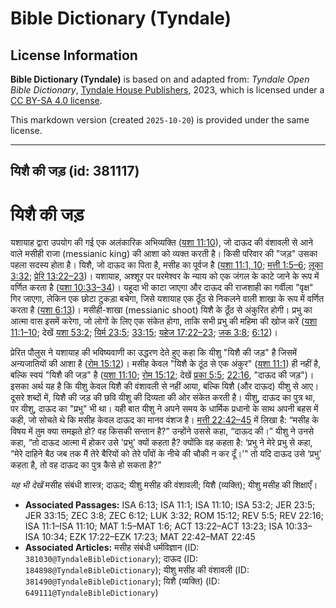# Bible Dictionary (Tyndale)

## License Information

**Bible Dictionary (Tyndale)** is based on and adapted from: _Tyndale Open Bible Dictionary_, [Tyndale House Publishers](https://tyndaleopenresources.com/), 2023, which is licensed under a [CC BY-SA 4.0 license](https://creativecommons.org/licenses/by-sa/4.0/legalcode.en).

This markdown version (created `2025-10-20`) is provided under the same license.



--------------------------------

## यिशै की जड़ (id: 381117)

यिशै की जड़
===========

यशायाह द्वारा उपयोग की गई एक अलंकारिक अभिव्यक्ति ([यशा 11:10](https://ref.ly/Isa11:10)), जो दाऊद की वंशावली से आने वाले मसीही राजा (messianic king) की आशा को व्यक्त करती है। किसी परिवार की "जड़" उसका पहला सदस्य होता है। यिशै, जो दाऊद का पिता है, मसीह का पूर्वज है ([यशा 11:1, 10](https://ref.ly/Isa11:1,Isa11:10); [मत्ती 1:5–6](https://ref.ly/Matt1:5-Matt1:6); [लूका 3:32](https://ref.ly/Luke3:32); [प्रेरि 13:22–23](https://ref.ly/Acts13:22-Acts13:23))। यशायाह, अश्शूर पर परमेश्वर के न्याय को एक जंगल के काटे जाने के रूप में वर्णित करता है ([यशा 10:33–34](https://ref.ly/Isa10:33-Isa10:34))। यहूदा भी काटा जाएगा और दाऊद की राजशाही का गर्वीला "वृक्ष" गिर जाएगा, लेकिन एक छोटा टुकड़ा बचेगा, जिसे यशायाह एक ठूँठ से निकलने वाली शाखा के रूप में वर्णित करता है ([यशा 6:13](https://ref.ly/Isa6:13))। मसीही\-शाखा (messianic shoot) यिशै के ठूँठ से अंकुरित होगी। प्रभु का आत्मा वास इसमें करेगा, जो लोगों के लिए एक संकेत होगा, ताकि सभी प्रभु की महिमा की खोज करें ([यशा 11:1–10](https://ref.ly/Isa11:1-Isa11:10); देखें [यशा 53:2](https://ref.ly/Isa53:2); [यिर्म 23:5](https://ref.ly/Jer23:5); [33:15](https://ref.ly/Jer33:15); [यहेज 17:22–23](https://ref.ly/Ezek17:22-Ezek17:23); [जक 3:8](https://ref.ly/Zech3:8); [6:12](https://ref.ly/Zech6:12))।

प्रेरित पौलुस ने यशायाह की भविष्यवाणी का उद्धरण देते हुए कहा कि यीशु "यिशै की जड़" है जिसमें अन्यजातियों की आशा है ([रोम 15:12](https://ref.ly/Rom15:12))। मसीह केवल "यिशै के ठूंठ से एक अंकुर" ([यशा 11:1](https://ref.ly/Isa11:1)) ही नहीं है, बल्कि स्वयं "यिशै की जड़" है ([यशा 11:10](https://ref.ly/Isa11:10); [रोम 15:12](https://ref.ly/Rom15:12); देखें [प्रका 5:5](https://ref.ly/Rev5:5); [22:16](https://ref.ly/Rev22:16), "दाऊद की जड़")। इसका अर्थ यह है कि यीशु केवल यिशै की वंशावली से नहीं आया, बल्कि यिशै (और दाऊद) यीशु से आए। दूसरे शब्दों में, यिशै की जड़ की छवि यीशु की दिव्यता की ओर संकेत करती है। यीशु, दाऊद का पुत्र था, पर यीशु, दाऊद का "प्रभु" भी था। यही बात यीशु ने अपने समय के धार्मिक प्रधानो के साथ अपनी बहस में कही, जो सोचते थे कि मसीह केवल दाऊद का मानव वंशज है। [मत्ती 22:42–45](https://ref.ly/Matt22:42-Matt22:45) में लिखा है: “मसीह के विषय में तुम क्या समझते हो? वह किसकी सन्तान है?” उन्होंने उससे कहा, “दाऊद की।” यीशु ने उनसे कहा, “तो दाऊद आत्मा में होकर उसे 'प्रभु' क्यों कहता है? क्योंकि वह कहता है: ‘प्रभु ने मेरे प्रभु से कहा, “मेरे दाहिने बैठ जब तक मैं तेरे बैरियों को तेरे पाँवों के नीचे की चौकी न कर दूँ।’" तो यदि दाऊद उसे ‘प्रभु’ कहता है, तो वह दाऊद का पुत्र कैसे हो सकता है?”

*यह भी देखें* मसीह संबंधी शास्त्र; दाऊद; यीशु मसीह की वंशावली; यिशै (व्यक्ति); यीशु मसीह की शिक्षाएँ।

* **Associated Passages:** ISA 6:13; ISA 11:1; ISA 11:10; ISA 53:2; JER 23:5; JER 33:15; ZEC 3:8; ZEC 6:12; LUK 3:32; ROM 15:12; REV 5:5; REV 22:16; ISA 11:1–ISA 11:10; MAT 1:5–MAT 1:6; ACT 13:22–ACT 13:23; ISA 10:33–ISA 10:34; EZK 17:22–EZK 17:23; MAT 22:42–MAT 22:45
* **Associated Articles:** मसीह संबंधी धर्मविज्ञान (ID: `381030@TyndaleBibleDictionary`); दाऊद (ID: `184898@TyndaleBibleDictionary`); यीशु मसीह की वंशावली (ID: `381490@TyndaleBibleDictionary`); यिशै (व्यक्ति) (ID: `649111@TyndaleBibleDictionary`)

